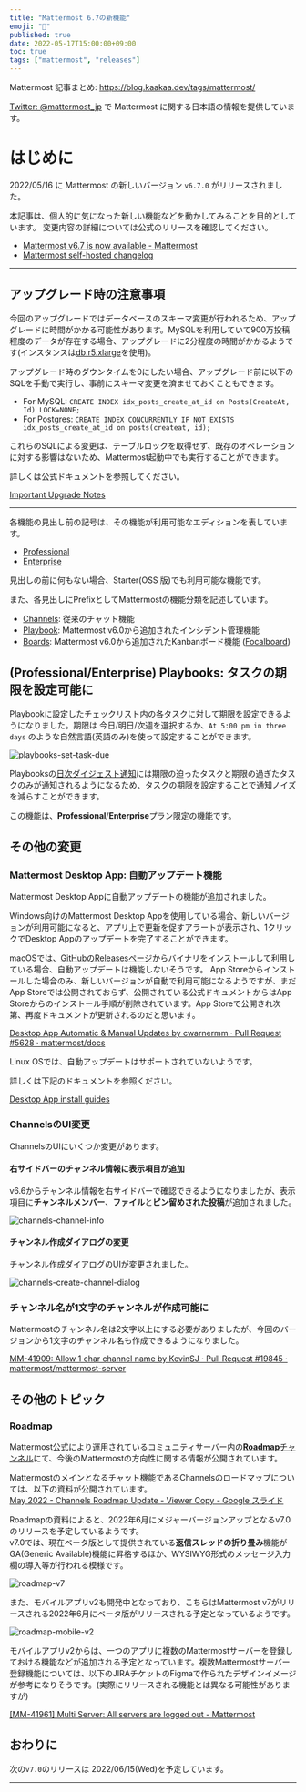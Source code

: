 ```yaml
---
title: "Mattermost 6.7の新機能"
emoji: "🎉"
published: true
date: 2022-05-17T15:00:00+09:00
toc: true
tags: ["mattermost", "releases"]
---
```


Mattermost 記事まとめ: https://blog.kaakaa.dev/tags/mattermost/

[Twitter: @mattermost_jp](https://twitter.com/mattermost_jp) で Mattermost に関する日本語の情報を提供しています。

# はじめに

2022/05/16 に Mattermost の新しいバージョン `v6.7.0` がリリースされました。  

本記事は、個人的に気になった新しい機能などを動かしてみることを目的としています。
変更内容の詳細については公式のリリースを確認してください。

- [Mattermost v6\.7 is now available \- Mattermost](https://mattermost.com/blog/mattermost-v6-7-is-now-available/)
- [Mattermost self\-hosted changelog](https://docs.mattermost.com/install/self-managed-changelog.html#release-v6-7-feature-release)

---

## アップグレード時の注意事項

今回のアップグレードではデータベースのスキーマ変更が行われるため、アップグレードに時間がかかる可能性があります。MySQLを利用していて900万投稿程度のデータが存在する場合、アップグレードに2分程度の時間がかかるようです(インスタンスは[db.r5.xlarge](https://aws.amazon.com/jp/rds/instance-types/)を使用)。

アップグレード時のダウンタイムを0にしたい場合、アップグレード前に以下のSQLを手動で実行し、事前にスキーマ変更を済ませておくこともできます。

* For MySQL: `CREATE INDEX idx_posts_create_at_id on Posts(CreateAt, Id) LOCK=NONE;`
* For Postgres: `CREATE INDEX CONCURRENTLY IF NOT EXISTS idx_posts_create_at_id on posts(createat, id);`

これらのSQLによる変更は、テーブルロックを取得せず、既存のオペレーションに対する影響はないため、Mattermost起動中でも実行することができます。

詳しくは公式ドキュメントを参照してください。

[Important Upgrade Notes](https://docs.mattermost.com/upgrade/important-upgrade-notes.html#important-upgrade-notes)

---

各機能の見出し前の記号は、その機能が利用可能なエディションを表しています。

- [Professional](https://mattermost.com/pricing/)
- [Enterprise](https://mattermost.com/pricing/)

見出しの前に何もない場合、Starter(OSS 版)でも利用可能な機能です。

また、各見出しにPrefixとしてMattermostの機能分類を記述しています。

- [Channels](https://docs.mattermost.com/guides/channels.html): 従来のチャット機能
- [Playbook](https://docs.mattermost.com/guides/playbooks.html): Mattermost v6.0から追加されたインシデント管理機能
- [Boards](https://docs.mattermost.com/guides/boards.html): Mattermost v6.0から追加されたKanbanボード機能 ([Focalboard](https://www.focalboard.com/))

## (Professional/Enterprise) Playbooks: タスクの期限を設定可能に

Playbookに設定したチェックリスト内の各タスクに対して期限を設定できるようになりました。期限は 今日/明日/次週を選択するか、`At 5:00 pm in three days` のような自然言語(英語のみ)を使って設定することができます。

![playbooks-set-task-due](https://blog.kaakaa.dev/images/posts/mattermost/releases-6.7/playbooks-set-task-due.png)

Playbooksの[日次ダイジェスト通知](https://docs.mattermost.com/playbooks/notifications-and-updates.html#daily-digest)には期限の迫ったタスクと期限の過ぎたタスクのみが通知されるようになるため、タスクの期限を設定することで通知ノイズを減らすことができます。

この機能は、**Professional**/**Enterprise**プラン限定の機能です。

## その他の変更

### Mattermost Desktop App: 自動アップデート機能

Mattermost Desktop Appに自動アップデートの機能が追加されました。  

Windows向けのMattermost Desktop Appを使用している場合、新しいバージョンが利用可能になると、アプリ上で更新を促すアラートが表示され、1クリックでDesktop Appのアップデートを完了することができます。

macOSでは、[GitHubのReleasesページ](https://github.com/mattermost/desktop/releases)からバイナリをインストールして利用している場合、自動アップデートは機能しないそうです。
App Storeからインストールした場合のみ、新しいバージョンが自動で利用可能になるようですが、まだApp Storeでは公開されておらず、公開されている公式ドキュメントからはApp Storeからのインストール手順が削除されています。App Storeで公開され次第、再度ドキュメントが更新されるのだと思います。

[Desktop App Automatic & Manual Updates by cwarnermm · Pull Request \#5628 · mattermost/docs](https://github.com/mattermost/docs/pull/5628/files#r872856733)

Linux OSでは、自動アップデートはサポートされていないようです。

詳しくは下記のドキュメントを参照ください。  

[Desktop App install guides](https://docs.mattermost.com/install/desktop-app-install.html)

### ChannelsのUI変更

ChannelsのUIにいくつか変更があります。

#### 右サイドバーのチャンネル情報に表示項目が追加

v6.6からチャンネル情報を右サイドバーで確認できるようになりましたが、表示項目に**チャンネルメンバー**、**ファイル**と**ピン留めされた投稿**が追加されました。

![channels-channel-info](https://blog.kaakaa.dev/images/posts/mattermost/releases-6.7/channels-channel-info.png)

#### チャンネル作成ダイアログの変更

チャンネル作成ダイアログのUIが変更されました。

![channels-create-channel-dialog](https://blog.kaakaa.dev/images/posts/mattermost/releases-6.7/channels-create-channel-dialog.png)

### チャンネル名が1文字のチャンネルが作成可能に

Mattermostのチャンネル名は2文字以上にする必要がありましたが、今回のバージョンから1文字のチャンネル名も作成できるようになりました。

[MM\-41909: Allow 1 char channel name by KevinSJ · Pull Request \#19845 · mattermost/mattermost\-server](https://github.com/mattermost/mattermost-server/pull/19845)

## その他のトピック

### Roadmap

Mattermost公式により運用されているコミュニティサーバー内の[**Roadmap**チャンネル](https://community-daily.mattermost.com/core/channels/roadmap)にて、今後のMattermostの方向性に関する情報が公開されています。

Mattermostのメインとなるチャット機能であるChannelsのロードマップについては、以下の資料が公開されています。  
[May 2022 \- Channels Roadmap Update \- Viewer Copy \- Google スライド](https://docs.google.com/presentation/d/1hsPHnB_Xsrc8mAq0T3VLoK22E9k3bS8-NtKSOxQ8oOY/edit)

Roadmapの資料によると、2022年6月にメジャーバージョンアップとなるv7.0のリリースを予定しているようです。  
v7.0では、現在ベータ版として提供されている**返信スレッドの折り畳み**機能がGA(Generic Available)機能に昇格するほか、WYSIWYG形式のメッセージ入力欄の導入等が行われる模様です。

![roadmap-v7](https://blog.kaakaa.dev/images/posts/mattermost/releases-6.7/roadmap-v7.png)

また、モバイルアプリv2も開発中となっており、こちらはMattermost v7がリリースされる2022年6月にベータ版がリリースされる予定となっているようです。

![roadmap-mobile-v2](https://blog.kaakaa.dev/images/posts/mattermost/releases-6.7/roadmap-mobile-v2.png)

モバイルアプリv2からは、一つのアプリに複数のMattermostサーバーを登録しておける機能などが追加される予定となっています。複数Mattermostサーバー登録機能については、以下のJIRAチケットのFigmaで作られたデザインイメージが参考になりそうです。(実際にリリースされる機能とは異なる可能性がありますが)

[\[MM\-41961\] Multi Server: All servers are logged out \- Mattermost](https://mattermost.atlassian.net/browse/MM-41961)


## おわりに
次の`v7.0`のリリースは 2022/06/15(Wed)を予定しています。

---
